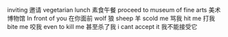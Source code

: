 

inviting  邀请
vegetarian lunch 素食午餐
proceed to museum of  fine arts 美术博物馆
In front of you 在你面前
wolf 狼
sheep 羊
scold me 骂我
hit me 打我
bite me 咬我
even to kill me 甚至杀了我
i cant accept it 我不能接受它